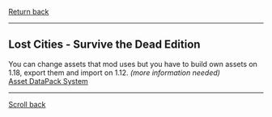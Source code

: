 [Return back](../generation.md#Generation-Mods)

----
## Lost Cities - Survive the Dead Edition

You can change assets that mod uses but you have to build own assets on 1.18, export them and import on 1.12. *(more information needed)*<br>[Asset DataPack System](https://www.mcjty.eu/docs/mods/lost-cities/asset-datapack "Asset DataPack System") 

----
[Scroll back](#Lost-Cities---Survive-the-Dead-Edition)